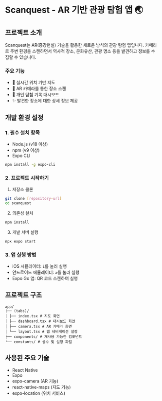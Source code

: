 # Scanquest - AR 기반 관광 탐험 앱 🌏

## 프로젝트 소개

Scanquest는 AR(증강현실) 기술을 활용한 새로운 방식의 관광 탐험 앱입니다. 카메라로 주변 환경을 스캔하면서 역사적 장소, 문화유산, 관광 명소 등을 발견하고 정보를 수집할 수 있습니다.

### 주요 기능
- 📍 실시간 위치 기반 지도
- 📱 AR 카메라를 통한 장소 스캔
- 👤 개인 탐험 기록 대시보드
- ✨ 발견한 장소에 대한 상세 정보 제공

## 개발 환경 설정

### 1. 필수 설치 항목

- Node.js (v18 이상)
- npm (v9 이상)
- Expo CLI
```bash
npm install -g expo-cli
```

### 2. 프로젝트 시작하기

1. 저장소 클론
```bash
git clone [repository-url]
cd scanquest
```

2. 의존성 설치
```bash
npm install
```

3. 개발 서버 실행
```bash
npx expo start
```

### 3. 앱 실행 방법

- iOS 시뮬레이터: `i`를 눌러 실행
- 안드로이드 에뮬레이터: `a`를 눌러 실행
- Expo Go 앱: QR 코드 스캔하여 실행

## 프로젝트 구조
```
app/
├── (tabs)/
│ ├── index.tsx # 지도 화면
│ ├── dashboard.tsx # 대시보드 화면
│ ├── camera.tsx # AR 카메라 화면
│ └── layout.tsx # 탭 네비게이션 설정
├── components/ # 재사용 가능한 컴포넌트
└── constants/ # 상수 및 설정 파일
```


## 사용된 주요 기술

- React Native
- Expo
- expo-camera (AR 기능)
- react-native-maps (지도 기능)
- expo-location (위치 서비스)